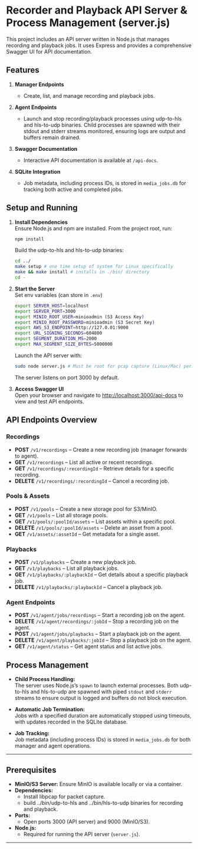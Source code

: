# Recorder and Playback API Server & Process Management (server.js)

This project includes an API server written in Node.js that manages recording and playback jobs. It uses Express and provides a comprehensive Swagger UI for API documentation.

## Features

1. **Manager Endpoints**  
	- Create, list, and manage recording and playback jobs.

2. **Agent Endpoints**  
	- Launch and stop recording/playback processes using udp-to-hls and hls-to-udp binaries. Child processes are spawned with their stdout and stderr streams monitored, ensuring logs are output and buffers remain drained.

3. **Swagger Documentation**  
	- Interactive API documentation is available at `/api-docs`.

4. **SQLite Integration**  
	- Job metadata, including process IDs, is stored in `media_jobs.db` for tracking both active and completed jobs.

## Setup and Running

1. **Install Dependencies**  
	Ensure Node.js and npm are installed. From the project root, run:
	```bash
	npm install
	```
	Build the udp-to-hls and hls-to-udp binaries:
	```bash
	cd ../
	make setup # one time setup of system for Linux specifically
	make && make install # installs in ./bin/ directory
	cd -
	```

2. **Start the Server**  
	Set env variables (can store in `.env`)
	```bash
	export SERVER_HOST=localhost
	export SERVER_PORT=3000
	export MINIO_ROOT_USER=minioadmin (S3 Access Key)
	export MINIO_ROOT_PASSWORD=minioadmin (S3 Secret Key)
	export AWS_S3_ENDPOINT=http://127.0.01:9000
	export URL_SIGNING_SECONDS=604800
	export SEGMENT_DURATION_MS=2000
	export MAX_SEGMENT_SIZE_BYTES=5000000
	```
	Launch the API server with:
	```bash
	sudo node server.js # Must be root for pcap capture (Linux/Mac) permissions
	```
	The server listens on port 3000 by default.

3. **Access Swagger UI**  
	Open your browser and navigate to [http://localhost:3000/api-docs](http://localhost:3000/api-docs) to view and test API endpoints.

## API Endpoints Overview

### Recordings
- **POST** `/v1/recordings` – Create a new recording job (manager forwards to agent).
- **GET** `/v1/recordings` – List all active or recent recordings.
- **GET** `/v1/recordings/:recordingId` – Retrieve details for a specific recording.
- **DELETE** `/v1/recordings/:recordingId` – Cancel a recording job.

### Pools & Assets
- **POST** `/v1/pools` – Create a new storage pool for S3/MinIO.
- **GET** `/v1/pools` – List all storage pools.
- **GET** `/v1/pools/:poolId/assets` – List assets within a specific pool.
- **DELETE** `/v1/pools/:poolId/assets` – Delete an asset from a pool.
- **GET** `/v1/assets/:assetId` – Get metadata for a single asset.

### Playbacks
- **POST** `/v1/playbacks` – Create a new playback job.
- **GET** `/v1/playbacks` – List all playback jobs.
- **GET** `/v1/playbacks/:playbackId` – Get details about a specific playback job.
- **DELETE** `/v1/playbacks/:playbackId` – Cancel a playback job.

### Agent Endpoints
- **POST** `/v1/agent/jobs/recordings` – Start a recording job on the agent.
- **DELETE** `/v1/agent/recordings/:jobId` – Stop a recording job on the agent.
- **POST** `/v1/agent/jobs/playbacks` – Start a playback job on the agent.
- **DELETE** `/v1/agent/playbacks/:jobId` – Stop a playback job on the agent.
- **GET** `/v1/agent/status` – Get agent status and list active jobs.

## Process Management

- **Child Process Handling:**  
  The server uses Node.js’s `spawn` to launch external processes. Both udp-to-hls and hls-to-udp are spawned with piped `stdout` and `stderr` streams to ensure output is logged and buffers do not block execution.

- **Automatic Job Termination:**  
  Jobs with a specified duration are automatically stopped using timeouts, with updates recorded in the SQLite database.

- **Job Tracking:**  
  Job metadata (including process IDs) is stored in `media_jobs.db` for both manager and agent operations.

---

## Prerequisites

- **MinIO/S3 Server:** Ensure MinIO is available locally or via a container.
- **Dependencies:**  
  - Install libpcap for packet capture.
  - build ../bin/udp-to-hls and ../bin/hls-to-udp binaries for recording and playback.
- **Ports:**  
  - Open ports 3000 (API server) and 9000 (MinIO/S3).
- **Node.js:**  
  - Required for running the API server (`server.js`).

---

